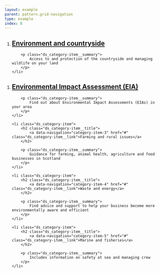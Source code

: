 ```yaml
---
layout: example
parent: pattern.grid-navigation
type: example
index: 0
---
```


<ol class="ds_category-list  ds_category-list--grid  ds_category-list--highlight">
    <li class="ds_category-item  ds_category-item--highlight">
        <h2 class="ds_category-item__title">
            <a data-navigation="category-item-1" href="#" class="ds_category-item__link">Environment and countryside</a>
        </h2>

        <p class="ds_category-item__summary">
            Access to and protection of the countryside and managing wildlife on your land
        </p>
    </li>
</ol>

<ol class="ds_category-list  ds_category-list--grid">
    <li class="ds_category-item">
        <h2 class="ds_category-item__title">
            <a data-navigation="category-item-2" href="#" class="ds_category-item__link">Environmental Impact Assessment (EIA)</a>
        </h2>

        <p class="ds_category-item__summary">
            Find out about Environmental Impact Assessments (EIAs) in your area
        </p>
    </li>

    <li class="ds_category-item">
        <h2 class="ds_category-item__title">
            <a data-navigation="category-item-3" href="#" class="ds_category-item__link">Farming and rural issues</a>
        </h2>

        <p class="ds_category-item__summary">
            Guidance for farming, animal health, agriculture and food businesses in Scotland
        </p>
    </li>

    <li class="ds_category-item">    
        <h2 class="ds_category-item__title">
            <a data-navigation="category-item-4" href="#" class="ds_category-item__link">Waste and energy</a>
        </h2>

        <p class="ds_category-item__summary">
            Find advice and support to help your business become more environmentally aware and efficient
        </p>
    </li>

    <li class="ds_category-item">
        <h2 class="ds_category-item__title">
            <a data-navigation="category-item-5" href="#" class="ds_category-item__link">Marine and fisheries</a>
        </h2>

        <p class="ds_category-item__summary">
            Includes information on safety at sea and managing crew
        </p>
    </li>
</ol>
